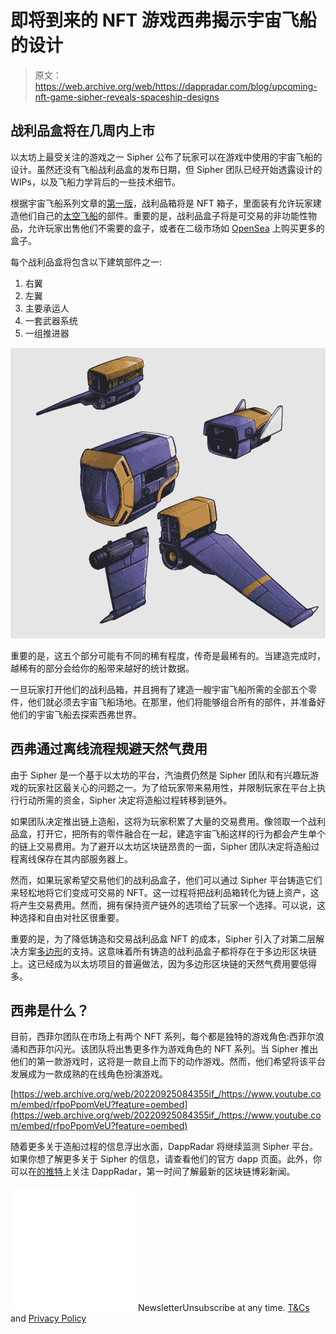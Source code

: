 # 即将到来的 NFT 游戏西弗揭示宇宙飞船的设计

> 原文：<https://web.archive.org/web/https://dappradar.com/blog/upcoming-nft-game-sipher-reveals-spaceship-designs>

## 战利品盒将在几周内上市

以太坊上最受关注的游戏之一 Sipher 公布了玩家可以在游戏中使用的宇宙飞船的设计。虽然还没有飞船战利品盒的发布日期，但 Sipher 团队已经开始透露设计的 WIPs，以及飞船力学背后的一些技术细节。

根据宇宙飞船系列文章的[第一版](https://web.archive.org/web/20220925084355/https://atlas.sipher.xyz/spaceships/spaceships-overview-and-mixing-off-chain-on-chain)，战利品箱将是 NFT 箱子，里面装有允许玩家建造他们自己的[太空飞船](https://web.archive.org/web/20220925084355/https://dappradar.com/ethereum/games/sipherian-surge)的部件。重要的是，战利品盒子将是可交易的非功能性物品，允许玩家出售他们不需要的盒子，或者在二级市场如 [OpenSea](https://web.archive.org/web/20220925084355/https://dappradar.com/multichain/marketplaces/opensea) 上购买更多的盒子。

每个战利品盒将包含以下建筑部件之一:

1.  右翼
2.  左翼
3.  主要承运人
4.  一套武器系统
5.  一组推进器

![](img/e54b41143a6427e770ba76699612a79d.png)

重要的是，这五个部分可能有不同的稀有程度，传奇是最稀有的。当建造完成时，越稀有的部分会给你的船带来越好的统计数据。

一旦玩家打开他们的战利品箱，并且拥有了建造一艘宇宙飞船所需的全部五个零件，他们就必须去宇宙飞船场地。在那里，他们将能够组合所有的部件，并准备好他们的宇宙飞船去探索西弗世界。

## 西弗通过离线流程规避天然气费用

由于 Sipher 是一个基于以太坊的平台，汽油费仍然是 Sipher 团队和有兴趣玩游戏的玩家社区最关心的问题之一。为了给玩家带来易用性，并限制玩家在平台上执行行动所需的资金，Sipher 决定将造船过程转移到链外。

如果团队决定推出链上造船，这将为玩家积累了大量的交易费用。像领取一个战利品盒，打开它，把所有的零件融合在一起，建造宇宙飞船这样的行为都会产生单个的链上交易费用。为了避开以太坊区块链昂贵的一面，Sipher 团队决定将造船过程离线保存在其内部服务器上。

然而，如果玩家希望交易他们的战利品盒子，他们可以通过 Sipher 平台铸造它们来轻松地将它们变成可交易的 NFT。这一过程将把战利品箱转化为链上资产，这将产生交易费用。然而，拥有保持资产链外的选项给了玩家一个选择。可以说，这种选择和自由对社区很重要。

重要的是，为了降低铸造和交易战利品盒 NFT 的成本，Sipher 引入了对第二层解决方案[多边形](https://web.archive.org/web/20220925084355/https://dappradar.com/rankings/protocol/polygon)的支持。这意味着所有铸造的战利品盒子都将存在于多边形区块链上。这已经成为以太坊项目的普遍做法，因为多边形区块链的天然气费用要低得多。

## 西弗是什么？

目前，西菲尔团队在市场上有两个 NFT 系列，每个都是独特的游戏角色:西菲尔浪涌和西菲尔闪光。该团队将出售更多作为游戏角色的 NFT 系列。当 Sipher 推出他们的第一款游戏时，这将是一款自上而下的动作游戏。然而，他们希望将该平台发展成为一款成熟的在线角色扮演游戏。

[https://web.archive.org/web/20220925084355if_/https://www.youtube.com/embed/rfpoPpomVeU?feature=oembed](https://web.archive.org/web/20220925084355if_/https://www.youtube.com/embed/rfpoPpomVeU?feature=oembed)

随着更多关于造船过程的信息浮出水面，DappRadar 将继续监测 Sipher 平台。如果你想了解更多关于 Sipher 的信息，请查看他们的官方 dapp 页面。此外，你可以在[的推特](https://web.archive.org/web/20220925084355/https://twitter.com/dappradar)上关注 DappRadar，第一时间了解最新的区块链博彩新闻。

![](img/6d5a4a2d609c56e1a5771717e54ba759.png) NewsletterUnsubscribe at any time. [T&Cs](https://web.archive.org/web/20220925084355/https://dappradar.com/terms) and [Privacy Policy](https://web.archive.org/web/20220925084355/https://dappradar.com/privacy-policy)
